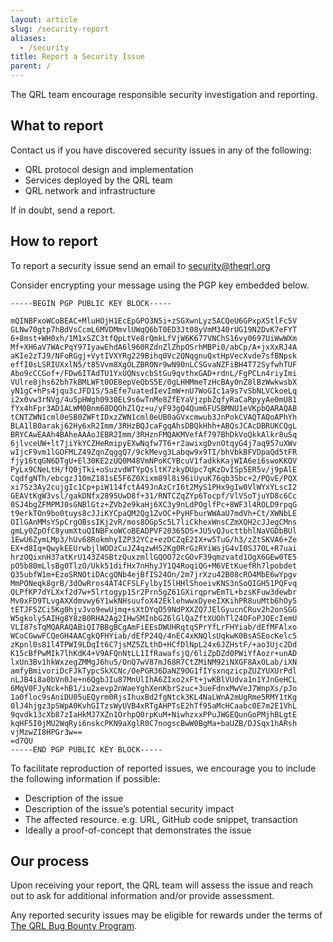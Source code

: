 ```yaml
---
layout: article
slug: /security-report
aliases:
  - /security
title: Report a Security Issue
parent: /
---
```

The QRL team encourage responsible security investigation and reporting.

## What to report

Contact us if you have discovered security issues in any of the following:

- QRL protocol design and implementation
- Services deployed by the QRL team
- QRL network and infrastructure

If in doubt, send a report.

## How to report

To report a security issue send an email to [security@theqrl.org](mailto:security@theqrl.org)

Consider encrypting your message using the PGP key embedded below.

```
-----BEGIN PGP PUBLIC KEY BLOCK-----

mQINBFxoWCoBEAC+MluHOjH1EcEpGPO3N5i+zSGXwnLyz5ACQeU6GPxpXStlFc5V
GLNw70gtp7hBdVsCcmL6MVDMmvlUWqQ6bT0ED3Jt08yVmM340rUG19N2DvK7eFYT
6+8mst+WH0xh/1M1xSZC3tfQpLtVe8rQmkLfVjW6K677VNChS16vy0697UiWwWXm
Mf+XH6aV7WAcPqY97IyawEhdA6l960RZdnZlZhpOSrhMBPi0/abCp/A+jxXxRJ4A
aKIe2zTJ9/NFoRGgj+VytIVXYRg229Bihq0Vc2QNqgnuQxtHpVecXvde7sfBNpsk
effI0sLSRIUXxlN5/t85Vvm8XgOLZBRONr9wN90nLCSGvaNZFiBH4T72SyfwhTUF
Abo9cCCGof+/FDw6ITAdTU1YxUQNsvcbStGu9qvthxGAD+rdnL/FgPCLn4riyImi
VUlre8jhs62bh7kBMLWFt0OE8epVeQbS5E/0gLHHMmeTzHcBAy0nZ8lBzWwkwsbX
yN1gC+hPs4jqu3cJFD1S/5aEfe7uatedIevImW+nU7WoGIc1a9s7vSbNLVCkoeLq
i2x0vw3rNVg/4u5pHWgh0930EL9s6wTnMe8ZfEYaVjzpbZqfyRaCaRpyyAe0mU81
fYx4hFpr3AD1ALWM0Bnm68DQOhZlQz+u/yF93gQ4Qum6FUSBMNU1eVKpbQARAQAB
tCNTZWN1cml0eSB0ZWFtIDxzZWN1cml0eUB0aGVxcmwub3JnPokCVAQTAQoAPhYh
BLA1lB0arakj62Hy6xR2Imm/3RHzBQJcaFgqAhsDBQkHhh+ABQsJCAcDBRUKCQgL
BRYCAwEAAh4BAheAAAoJEBR2Imm/3RHznFMQAKMVefAf797BhDkVoQkkAlkr8uSq
6jlvceUW+lt7jiYkYCZHeRmipyEXwNqfw7T6+r2awixgDvnOtqyG4j7aq957uXWv
wIjcF9vm1lGOFMLZ49ZqnZqggQ7/9ckMevg3Labqw9x9TI/bhVbkBFVDpaQd5tFR
fjy16tqGN6DTgU+El30KE2zUQ0M48VmNPoKCYBcuV1fadkkKajWIA6ei6swoKKQV
PyLx9CNeLtH/fQ0jTki+oSuzvdWTYpQsltK7zkyDUpc7qKzDvISp5ER5v/j9pAlE
CqdfgNTh/ebcgzJ10mZ181sE5F6Z0Xixm89l8i96iUyuK76qb3Sbc+2/PQvE/PQX
xi7Sz3Ay2cujgIc1Cp+piW114fctA49JnAzCrI6t2MyS1PHx9gIw0VlWYxYLscI2
GEAVtKgW3vsl/gakDNfx2895UwD8f+31/RNTCZqZYp6Tocpf/VlVSoTjuYD8c6Cc
0SJ4bgZFMPMJ0sGNBlGtz+ZVb2e9kaHj6XC3y9nLdPOglfPc+8WF3l4ROLD9rpqG
t9erkTOn9bo0tuys8cJJiKYCpaQM2Qg1ZvOC+PyHFburWWAaU7mdVh+Ct/XWNbLE
OIlGAnMMsYSpCrgOBssIKj2vR/mos8OGp5c5L7liCkhexWnsCZmXQH2cJJegCMns
gmLy0ZpOfC8yumXtuQINBFxoWCoBEADPVF20365DS+JU5vQJucttbhlNaVGDbBUl
1EwU6ZymLMp3/hUv68RokmhyIZP32YCz+ezDCZqE2IX+w5TuG/h3/zZtSKVA6+Ze
EX+d8Iq+QwykEEUrwbjlWODzCuJZ4qzwH52Kg0RrGzRYiWsjG4vI0SJ7OL+R7uai
hrzOQixnH37atKrU143Z4SBtzQuxzmllGQOO72cGOvF39qmzvatd1OgX6GEw0TE5
pO5b80mLlsBg0TlzO/Ukk51difHx7nHhyJY1Q4RoqiQG+M6VEtKuefRh7lpobdet
Q35ubfW1m+EzoSRNOtiDAcgQNb4ejBfIS24On/2m7jrXzu42B08cRO4MbE6wYpgv
MmPONeqk8grB/3dOwRros4AT4CFSLFylbyI5lHHlShoeivKNS3nSoQIGH51PQFvq
QLPfKP7dYLXxf2d7w+5lrtogyp1Sr2Prn5gZ61GXirqprwEmTL+bzsKFuw3dewbr
Mv0xFD9TLvgAXXdmvwy6Y1wkNHsuufoX42EklehwwxDyeeIXKihPR8uuMtb6hOy5
tETJF5ZCi5Kg0hjvJvo9ewUjmq+sXtDYqO59NdPXXZQ7JElGyucnCRuv2h2onSGG
W5gkoly5AIHg8Y8zB0RHA2Ag2IHwSMInbGZ6lGlQaZftXUOhTlZ4OFoPJOEcIemU
VLI87sTqMQARAQABiQI7BBgBCgAmFiEEsDWUHRqtqSPrYfLrFHYiab/dEfMFAlxo
WCoCGwwFCQeGH4AACgkQFHYiab/dEfP24Q/4nEC4xKNQlsUqkwK0BsASEocKelc5
zKpnl0s81l4TPWI9LDqIt6C7jsMZ5ZLthD+HCfDlNpL24x6JZHstF/+ao3Ujc2Dd
K15cBfPwMIk7lhKdK4+V9AFQnNtLL1IfRawafsjQ/6liZpDZd0PWiYfAozr+unAD
lxUn3Bv1hkWxzegZMMgJ6hu5/OnQ7wV87mJ68R7CtZMiNM92iNXGF8AxOLab/iXN
amfyBmivoriDcFJkTypcSkXCNc/OePGR36DaNZ9OG1fIYsxnqzicpZUZYUXUrPdl
nLJB4i8a0bVn0Je+n6QgbJIu87MnUlIhA6ZIxo2xFt+jwKBlVUdva1n1YJnGeHCL
6MqV0FJyNck+hB1/iu2xevp2nWaeYghXenKbrSzuc+3ueFdnxMwVeJ7WnpXs/pJo
1a0floc9sAniDU05uEQyrm0RjsIhuxBd2fgNtck3KL4NaLWnA2mUgRme5RMY1tKg
0lJ4hjgz3pSWpA0KvhGITzsWyUVB4xRTgAHPTsE2hTf95aMcHCaabc0E7m2E1VhL
9qvdk13cXb87zIaHkMJ7XZn1OrhpQ0rpKuM+NiwhzxxPPuJWGEQunGoPMjhBLgtE
kqHF5I0jMU2WqRyi6nskcPKN9aXglR0C7nogscBwW0BgMa+baUZB/DJSqx1hARsh
vjMzwZI8HPGr3w==
=d7QU
-----END PGP PUBLIC KEY BLOCK-----
```

To facilitate reproduction of reported issues, we encourage you to include the following information if possible:

- Description of the issue
- Description of the issue’s potential security impact
- The affected resource. e.g. URL, GitHub code snippet, transaction
- Ideally a proof-of-concept that demonstrates the issue

## Our process

Upon receiving your report, the QRL team will assess the issue and reach out to ask for additional information and/or provide assessment.

Any reported security issues may be eligible for rewards under the terms of [The QRL Bug Bounty Program](/bug-bounty).
